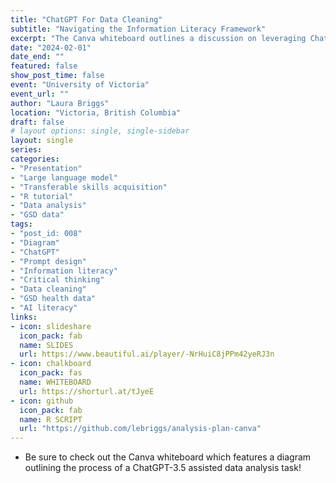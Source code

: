 ```yaml
---
title: "ChatGPT For Data Cleaning"
subtitle: "Navigating the Information Literacy Framework"
excerpt: "The Canva whiteboard outlines a discussion on leveraging ChatGPT-3.5 to streamline data cleaning tasks in R. It features a flow diagram highlighting the iterative steps involved in the process and demonstrates how the information literacy framework is relevant. To illustrate the concept, a complex example utilizing a regular expression is provided alongside the diagram. You can download the R script for the example."
date: "2024-02-01"
date_end: ""
featured: false
show_post_time: false
event: "University of Victoria"
event_url: ""
author: "Laura Briggs"
location: "Victoria, British Columbia"
draft: false
# layout options: single, single-sidebar
layout: single
series:
categories:
- "Presentation"
- "Large language model"
- "Transferable skills acquisition"
- "R tutorial"
- "Data analysis"
- "GSD data"
tags:
- "post_id: 008"
- "Diagram"
- "ChatGPT"
- "Prompt design"
- "Information literacy"
- "Critical thinking"
- "Data cleaning"
- "GSD health data"
- "AI literacy"
links:
- icon: slideshare
  icon_pack: fab
  name: SLIDES
  url: https://www.beautiful.ai/player/-NrHuiC8jPPm42yeRJ3n
- icon: chalkboard
  icon_pack: fas
  name: WHITEBOARD
  url: https://shorturl.at/tJyeE
- icon: github
  icon_pack: fab
  name: R SCRIPT
  url: "https://github.com/lebriggs/analysis-plan-canva"
---
```


* Be sure to check out the Canva whiteboard which features a diagram outlining the process of a ChatGPT-3.5 assisted data analysis task!
